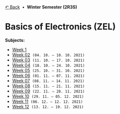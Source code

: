 [&#8630; Back](../) &nbsp;&#8226;&nbsp; **Winter Semester (2R3S)**

# Basics of Electronics (ZEL)

**Subjects:**
- [Week 1](./01__Week_1)
- [Week 02](./02__Week_02)&nbsp;&nbsp;`(04. 10. – 10. 10. 2021)`
- [Week 03](./03__Week_02)&nbsp;&nbsp;`(11. 10. – 17. 10. 2021)`
- [Week 04](./04__Week_02)&nbsp;&nbsp;`(18. 10. – 24. 10. 2021)`
- [Week 05](./05__Week_02)&nbsp;&nbsp;`(25. 10. – 31. 10. 2021)`
- [Week 06](./06__Week_02)&nbsp;&nbsp;`(01. 11. – 07. 11. 2021)`
- [Week 07](./07__Week_02)&nbsp;&nbsp;`(08. 11. – 14. 11. 2021)`
- [Week 08](./08__Week_02)&nbsp;&nbsp;`(15. 11. – 21. 11. 2021)`
- [Week 09](./09__Week_02)&nbsp;&nbsp;`(22. 11. – 28. 11. 2021)`
- [Week 10](./10__Week_02)&nbsp;&nbsp;`(29. 11. – 05. 12. 2021)`
- [Week 11](./11__Week_02)&nbsp;&nbsp;`(06. 12. – 12. 12. 2021)`
- [Week 12](./12__Week_02)&nbsp;&nbsp;`(13. 12. – 19. 12. 2021)`
